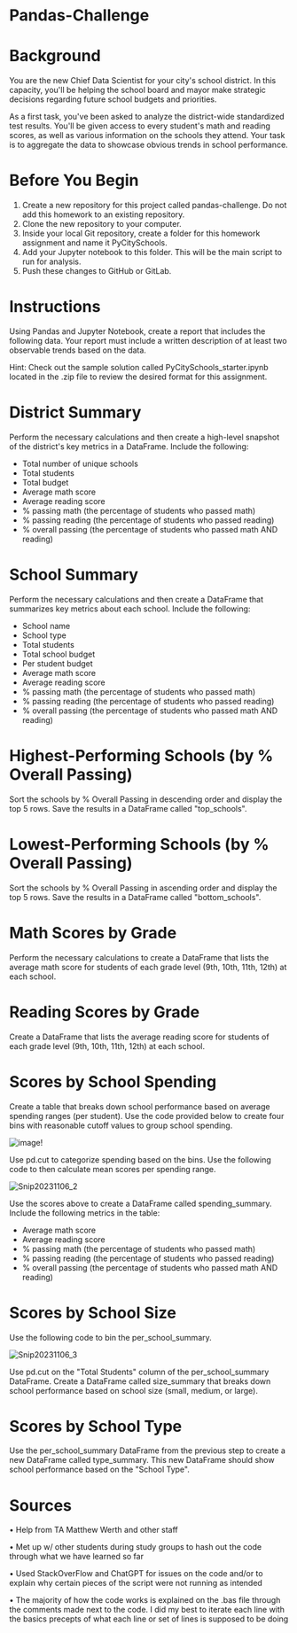# Pandas-Challenge

# Background
You are the new Chief Data Scientist for your city's school district. In this capacity, you'll be helping the school board and mayor make strategic decisions regarding future school budgets and priorities.

As a first task, you've been asked to analyze the district-wide standardized test results. You'll be given access to every student's math and reading scores, as well as various information on the schools they attend. Your task is to aggregate the data to showcase obvious trends in school performance.

# Before You Begin
1. Create a new repository for this project called pandas-challenge. Do not add this homework to an existing repository.
2. Clone the new repository to your computer.
3. Inside your local Git repository, create a folder for this homework assignment and name it PyCitySchools.
4. Add your Jupyter notebook to this folder. This will be the main script to run for analysis.
5. Push these changes to GitHub or GitLab.

# Instructions
Using Pandas and Jupyter Notebook, create a report that includes the following data. Your report must include a written description of at least two observable trends based on the data.

Hint: Check out the sample solution called PyCitySchools_starter.ipynb located in the .zip file to review the desired format for this assignment.

# District Summary
Perform the necessary calculations and then create a high-level snapshot of the district's key metrics in a DataFrame. Include the following:

* Total number of unique schools
* Total students
* Total budget
* Average math score
* Average reading score
* % passing math (the percentage of students who passed math)
* % passing reading (the percentage of students who passed reading)
* % overall passing (the percentage of students who passed math AND reading)

# School Summary
Perform the necessary calculations and then create a DataFrame that summarizes key metrics about each school. Include the following:

* School name
* School type
* Total students
* Total school budget
* Per student budget
* Average math score
* Average reading score
* % passing math (the percentage of students who passed math)
* % passing reading (the percentage of students who passed reading)
* % overall passing (the percentage of students who passed math AND reading)

# Highest-Performing Schools (by % Overall Passing)
Sort the schools by % Overall Passing in descending order and display the top 5 rows.
Save the results in a DataFrame called "top_schools".

# Lowest-Performing Schools (by % Overall Passing)
Sort the schools by % Overall Passing in ascending order and display the top 5 rows.
Save the results in a DataFrame called "bottom_schools".

# Math Scores by Grade
Perform the necessary calculations to create a DataFrame that lists the average math score for students of each grade level (9th, 10th, 11th, 12th) at each school.

# Reading Scores by Grade
Create a DataFrame that lists the average reading score for students of each grade level (9th, 10th, 11th, 12th) at each school.

# Scores by School Spending
Create a table that breaks down school performance based on average spending ranges (per student).
Use the code provided below to create four bins with reasonable cutoff values to group school spending.

![image](https://github.com/JesseOli100/Pandas-Challenge/assets/62526904/afc1429a-bbfa-4afa-b951-4cc701a21e3e)!

Use pd.cut to categorize spending based on the bins. Use the following code to then calculate mean scores per spending range.

![Snip20231106_2](https://github.com/JesseOli100/Pandas-Challenge/assets/62526904/b4213508-2b02-4990-9311-373d5be63e86)

Use the scores above to create a DataFrame called spending_summary.
Include the following metrics in the table:

* Average math score
* Average reading score
* % passing math (the percentage of students who passed math)
* % passing reading (the percentage of students who passed reading)
* % overall passing (the percentage of students who passed math AND reading)

# Scores by School Size
Use the following code to bin the per_school_summary.

![Snip20231106_3](https://github.com/JesseOli100/Pandas-Challenge/assets/62526904/285faa76-f96a-4386-a97f-50aa58c91083)

Use pd.cut on the "Total Students" column of the per_school_summary DataFrame.
Create a DataFrame called size_summary that breaks down school performance based on school size (small, medium, or large).

# Scores by School Type
Use the per_school_summary DataFrame from the previous step to create a new DataFrame called type_summary.
This new DataFrame should show school performance based on the "School Type".

# Sources 

• Help from TA Matthew Werth and other staff

• Met up w/ other students during study groups to hash out the code through what we have learned so far

• Used StackOverFlow and ChatGPT for issues on the code and/or to explain why certain pieces of the script were not running as intended

• The majority of how the code works is explained on the .bas file through the comments made next to the code. I did my best to iterate each line with the basics precepts of what each line or set of lines is supposed to be doing
